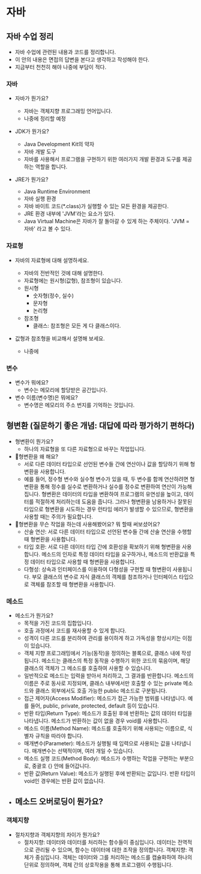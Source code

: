 # 자바

## 자바 수업 정리


- 자바 수업에 관련된 내용과 코드를 정리합니다.
- 이 안의 내용은 면접의 답변을 본다고 생각하고 작성해야 한다.
- 지금부터 천천히 해야 나중에 부담이 적다.

### 자바

- 자바가 뭔가요?
	- 자바는 객체지향 프로그래밍 언어입니다.
	- 나중에 정리할 예정
	
- JDK가 뭔가요?
	- Java Development Kit의 약자
	- 자바 개발 도구
	- 자바를 사용해서 프로그램을 구현하기 위한 여러가지 개발 환경과 도구를 제공하는 역할을 합니다.
	
- JRE가 뭔가요?
	- Java Runtime Environment
	- 자바 실행 환경
	- 자바 바이트 코드(*.class)가 실행할 수 있는 모든 환경을 제공한다.
	- JRE 환경 내부에 'JVM'라는 요소가 있다.
	- Java Virtual Machine은 자바가 잘 돌아갈 수 있게 하는 주체이다. 'JVM = 자바' 라고 볼 수 있다.

### 자료형

- 자바의 자료형에 대해 설명하세요.
	- 자바의 전반적인 것에 대해 설명한다.
	- 자료형에는 원시형(값형), 참조형이 있습니다.
	- 원시형
		- 숫자형(정수, 실수)
		- 문자형
		- 논리형
	- 참조형
		- 클래스: 참조형은 모든 게 다 클래스이다.
		
- 값형과 참조형을 비교해서 설명해 보세요.
	- 나중에

### 변수

- 변수가 뭐에요?
	- 변수는 메모리에 할당받은 공간입니다.
- 변수 이름(변수명)은 뭐에요?
	- 변수명은 메모리의 주소 번지를 기억하는 것입니다.

## 형변환 (질문하기 좋은 개념: 대답에 따라 평가하기 편하다)
- 형변환이 뭔가요?
	- 하나의 자료형을 또 다른 자료형으로 바꾸는 작업입니다.
- 📌형변환을 왜 해요?
	- 서로 다른 데이터 타입으로 선언된 변수들 간에 연산이나 값을 할당하기 위해 형변환을 사용합니다.
	- 예를 들어, 정수형 변수와 실수형 변수가 있을 때, 두 변수를 함께 연산하려면 형변환을 통해 정수를 실수로 변환하거나 실수를 정수로 변환하여 연산이 가능해집니다. 형변환은 데이터의 타입을 변환하여 프로그램의 유연성을 높이고, 데이터를 적절하게 처리하는데 도움을 줍니다. 그러나 형변환을 남용하거나 잘못된 타입으로 형변환을 시도하는 경우 런타임 에러가 발생할 수 있으므로, 형변환을 사용할 때는 주의가 필요합니다.
- 📌형변환을 무슨 작업을 하는데 사용해봤어요? 뭐 할때 써보셨어요?
	- 산술 연산: 서로 다른 데이터 타입으로 선언된 변수들 간에 산술 연산을 수행할 때 형변환을 사용합니다. 
	- 타입 호환: 서로 다른 데이터 타입 간에 호환성을 확보하기 위해 형변환을 사용합니다. 메소드의 인자로 특정 데이터 타입을 요구하거나, 메소드의 반환값을 특정 데이터 타입으로 사용할 때 형변환을 사용합니다.
	- 다형성: 상속과 인터페이스를 이용하여 다형성을 구현할 때 형변환이 사용됩니다. 부모 클래스의 변수로 자식 클래스의 객체를 참조하거나 인터페이스 타입으로 객체를 참조할 때 형변환을 사용합니다.
	
### 메소드

- 메소드가 뭔가요?
	- 목적을 가진 코드의 집합입니다.
	- 호출 과정에서 코드를 재사용할 수 있게 합니다.
	- 성격이 다른 코드를 분리하여 관리를 용이하게 하고 가독성을 향상시키는 이점이 있습니다.
	- 객체 지향 프로그래밍에서 기능(동작)을 정의하는 블록으로, 클래스 내에 작성됩니다. 메소드는 클래스의 특정 동작을 수행하기 위한 코드의 묶음이며, 해당 클래스의 객체가 그 메소드를 호출하여 사용할 수 있습니다.
	- 일반적으로 메소드는 입력을 받아서 처리하고, 그 결과를 반환합니다. 메소드의 이름은 주로 동사로 지정되며, 클래스 내부에서만 호출할 수 있는 private 메소드와 클래스 외부에서도 호출 가능한 public 메소드로 구분됩니다.
	- 접근 제어자(Access Modifier): 메소드가 접근 가능한 범위를 나타냅니다. 예를 들어, public, private, protected, default 등이 있습니다.
	- 반환 타입(Return Type): 메소드가 호출된 후에 반환하는 값의 데이터 타입을 나타냅니다. 메소드가 반환하는 값이 없을 경우 void를 사용합니다.
	- 메소드 이름(Method Name): 메소드를 호출하기 위해 사용되는 이름으로, 식별자 규칙을 따라야 합니다.
	- 매개변수(Parameter): 메소드가 실행될 때 입력으로 사용되는 값을 나타냅니다. 매개변수는 선택적이며, 여러 개일 수 있습니다.
	- 메소드 실행 코드(Method Body): 메소드가 수행하는 작업을 구현하는 부분으로, 중괄호 {} 안에 들어갑니다.
	- 반환 값(Return Value): 메소드가 실행된 후에 반환되는 값입니다. 반환 타입이 void인 경우에는 반환 값이 없습니다.
- 메소드 오버로딩이 뭔가요?
	- 

### 객체지향
- 절차지향과 객체지향의 차이가 뭔가요?
	- 절차지향: 데이터와 데이터를 처리하는 함수들이 중심입니다. 데이터는 전역적으로 관리될 수 있으며, 함수는 데이터에 대한 조작을 정의합니다.
객체지향: 객체가 중심입니다. 객체는 데이터와 그를 처리하는 메소드를 캡슐화하여 하나의 단위로 정의하며, 객체 간의 상호작용을 통해 프로그램이 수행됩니다.